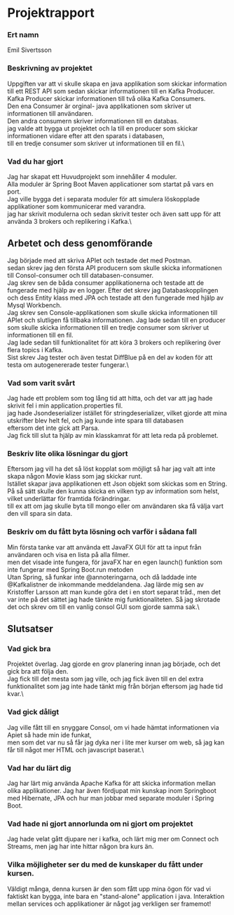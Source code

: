# Projektrapport

### Ert namn
Emil Sivertsson

### Beskrivning av projektet
Uppgiften var att vi skulle skapa en java applikation som skickar information till ett REST API som sedan skickar informationen till en Kafka Producer.\
Kafka Producer skickar informationen till två olika Kafka Consumers.\
Den ena Consumer är orginal- java applikationen som skriver ut informationen till användaren.\
Den andra consumern skriver informationen till en databas.\
jag valde att bygga ut projektet och la till en producer som skickar informationen vidare efter att den sparats i databasen,\
till en tredje consumer som skriver ut informationen till en fil.\

### Vad du har gjort
Jag har skapat ett Huvudprojekt som innehåller 4 moduler.\
Alla moduler är Spring Boot Maven applicationer som startat på vars en port.\
Jag ville bygga det i separata moduler för att simulera löskopplade applikationer som kommunicerar med varandra.\
jag har skrivit modulerna och sedan skrivit tester och även satt upp för att använda 3 brokers och replikering i Kafka.\

## Arbetet och dess genomförande
Jag började med att skriva APIet och testade det med Postman.\
sedan skrev jag den första API producern som skulle skicka informationen till Consol-consumer och till databasen-consumer.\
Jag skrev sen de båda consumer applikationerna och testade att de fungerade med hjälp av en logger.
Efter det skrev jag Databaskopplingen och dess Entity klass med JPA och testade att den fungerade med hjälp av Mysql Workbench.\
Jag skrev sen Console-applikationen som skulle skicka informationen till APIet och slutligen få tillbaka informationen.
Jag lade sedan till en producer som skulle skicka informationen till en tredje consumer som skriver ut informationen till en fil.\
Jag lade sedan till funktionalitet för att köra 3 brokers och replikering över flera topics i Kafka.\
Sist skrev Jag tester och även testat DiffBlue på en del av koden för att testa om autogenererade tester fungerar.\

### Vad som varit svårt
Jag hade ett problem som tog lång tid att hitta, och det var att jag hade skrivit fel i min application.properties fil.\
jag hade Jsondeserializer istället för stringdeserializer, vilket gjorde att mina utskrifter blev helt fel, och jag kunde inte spara till databasen\
eftersom det inte gick att Parsa.\
Jag fick till slut ta hjälp av min klasskamrat för att leta reda på problemet.

### Beskriv lite olika lösningar du gjort
Eftersom jag vill ha det så löst kopplat som möjligt så har jag valt att inte skapa någon Movie klass som jag skickar runt.\
Istället skapar java applikationen ett Json objekt som skickas som en String.\
På så sätt skulle den kunna skicka en vilken typ av information som helst, vilket underlättar för framtida förändringar.\
till ex att om jag skulle byta till mongo eller om användaren ska få välja vart den vill spara sin data.

### Beskriv om du fått byta lösning och varför i sådana fall
Min första tanke var att använda ett JavaFX GUI för att ta input från användaren och visa en lista på alla filmer.\
men det visade inte fungera, för javaFX har en egen launch() funktion som inte fungerar med Spring Boot.run metoden\
Utan Spring, så funkar inte @annoteringarna, och då laddade inte @Kafkalistner de inkommande meddelandena.
Jag lärde mig sen av Kristoffer Larsson att man kunde göra det i en stort separat tråd., men det var inte på det sättet jag hade tänkte mig funktionaliteten.
Så jag skrotade det och skrev om till en vanlig consol GUI som gjorde samma sak.\

## Slutsatser

### Vad gick bra
Projektet överlag. Jag gjorde en grov planering innan jag började, och det gick bra att följa den.\
Jag fick till det mesta som jag ville, och jag fick även till en del extra funktionalitet som jag inte hade tänkt mig från början eftersom 
jag hade tid kvar.\

### Vad gick dåligt
Jag ville fått till en snyggare Consol, om vi hade hämtat informationen via Apiet så hade min ide funkat,\
men som det var nu så får jag dyka ner i lite mer kurser om web, så jag kan får till något mer HTML och javascript baserat.\

### Vad har du lärt dig
Jag har lärt mig använda Apache Kafka för att skicka information mellan olika applikationer.
Jag har även fördjupat min kunskap inom Springboot med Hibernate, JPA och hur man jobbar med separate moduler i Spring Boot.

### Vad hade ni gjort annorlunda om ni gjort om projektet
Jag hade velat gått djupare ner i kafka, och lärt mig mer om Connect och Streams, men jag har inte hittar någon bra kurs än.

### Vilka möjligheter ser du med de kunskaper du fått under kursen.
Väldigt många, denna kursen är den som fått upp mina ögon för vad vi faktiskt kan bygga, inte bara en "stand-alone" application i java.
Interaktion mellan services och applikationer är något jag verkligen ser framemot!